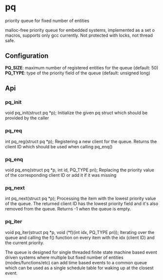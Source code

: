 # pq
priority queue for fixed number of entities

malloc-free priority queue for embedded systems, implemented as a set o macros, supports only gcc currently. Not protected with locks, not thread safe.

## Configuration

__PQ_SIZE__: maximum number of registered entities for the queue (default: 50)
__PQ_TYPE__: type of the priority field of the queue (default: unsigned long)

## Api

### pq_init
void pq_init(struct pq *p);
Initialize the given pq struct which should be provided by the caller

### pq_req

int pq_reg(struct pq *p);
Registering a new client for the queue. Returns the client ID which should be used when calling pq_enq()

### pq_enq

void pq_enq(struct pq *p, int id, PQ_TYPE pri);
Replacing the priority value of the corresponding client ID or add it if it was missing

### pq_next

int pq_next(struct pq *p);
Processing the item with the lowest priority value of the queue. The returned client ID has the lowest priority field and it's also removed from the queue. Returns -1 when the queue is empty.

### pq_iter

void pq_iter(struct pq *p, void (*f)(int idx, PQ_TYPE pri));
Iterating over the queue and calling the f() function on every item with the idx (client ID) and the current priority.


The queue is designed for single threaded finite state machine based event driven systems where multiple but fixed number of entities (modes/functions/etc) can add time based events to a common queue which can be used as a single schedule table for waking up at the closest event.

